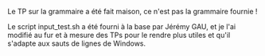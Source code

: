 Le TP sur la grammaire a été fait maison, ce n'est pas la grammaire fournie !


Le script input_test.sh a été fourni à la base par Jérémy GAU, et je l'ai modifié au fur et à mesure des TPs pour le rendre plus utiles et qu'il s'adapte aux sauts de lignes de Windows.
